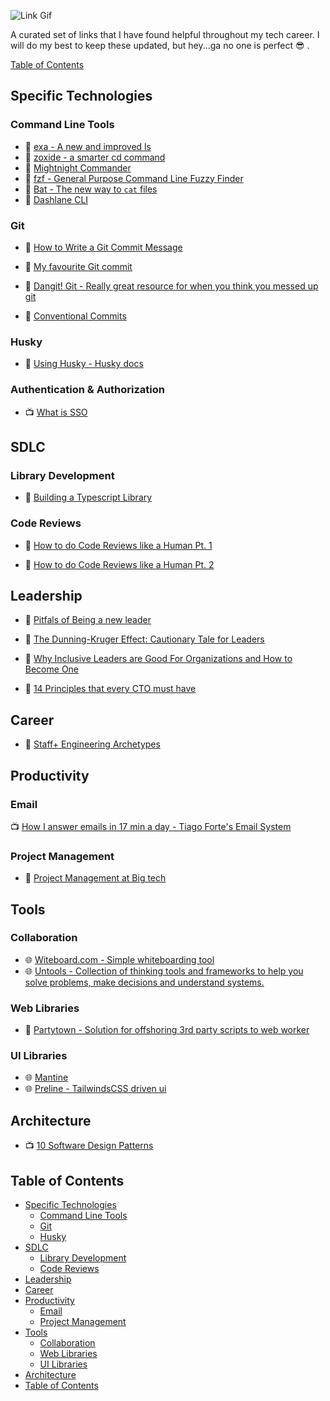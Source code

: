 ![Link Gif](https://media.giphy.com/media/NVBR6cLvUjV9C/giphy.gif)

A curated set of links that I have found helpful throughout my tech career. I will do my best to keep these updated, but hey...ga no one is perfect 😎 .

[Table of Contents](#table-of-contents)

## Specific Technologies

### Command Line Tools

- 🐙 [exa - A new and improved ls](https://github.com/ogham/exa?utm_source=ptallen63_links)
- 🐙 [zoxide - a smarter cd command](https://github.com/ajeetdsouza/zoxide?utm_source=ptallen63_links)
- 📄 [Mightnight Commander](https://midnight-commander.org/?utm_source=ptallen63_links)
- 🐙 [fzf - General Purpose Command Line Fuzzy Finder](https://github.com/junegunn/fzf?utm_source=ptallen63_links)
- 🐙 [Bat - The new way to `cat` files](https://github.com/sharkdp/bat?utm_source=ptallen63_links)
- 🐙 [Dashlane CLI](https://github.com/Dashlane/dashlane-cli)

### Git

- 📄 [How to Write a Git Commit Message](https://cbea.ms/git-commit/?utm_source=ptallen63_links)
- 📄 [My favourite Git commit](https://dhwthompson.com/2019/my-favourite-git-commit?utm_source=ptallen63_links)

- 📄 [Dangit! Git - Really great resource for when you think you messed up git](https://dangitgit.com/?utm_source=ptallen63_links)
- 📄 [Conventional Commits](https://medium.com/neudesic-innovation/conventional-commits-a-better-way-78d6785c2e08?utm_source=ptallen63_links)

### Husky

- 📄 [Using Husky - Husky docs](https://typicode.github.io/husky/#/?utm_source=ptallen63_links)

### Authentication & Authorization 
- 📺 [What is SSO](https://www.youtube.com/watch?v=t2Cnn1o2DG4)

## SDLC

### Library Development

- 📄 [Building a Typescript Library](https://www.tsmean.com/articles/how-to-write-a-typescript-library/?utm_source=ptallen63_links)

### Code Reviews

- 📄 [How to do Code Reviews like a Human Pt. 1](https://mtlynch.io/human-code-reviews-1/?utm_source=ptallen63_links)

- 📄 [How to do Code Reviews like a Human Pt. 2](https://mtlynch.io/human-code-reviews-2/?utm_source=ptallen63_links)

## Leadership

- 📄 [Pitfals of Being a new leader](https://suzansfieldnotes.substack.com/p/the-new-vp?s=r)

- 📄 [The Dunning-Kruger Effect: Cautionary Tale for Leaders](https://www.verywellmind.com/an-overview-of-the-dunning-kruger-effect-4160740?utm_source=ptallen63_links)
- 📄 [Why Inclusive Leaders are Good For Organizations and How to Become One](https://hbr.org/2019/03/why-inclusive-leaders-are-good-for-organizations-and-how-to-become-one?utm_source=ptallen63_links)
- 📄 [14 Principles that every CTO must have](https://rodrigomelgar.medium.com/14-principles-that-every-cto-must-have-77045dff4c49)

## Career

- 📄 [Staff+ Engineering Archetypes](https://staffeng.com/guides/staff-archetypes?utm_source=ptallen63_links)

## Productivity

### Email

📺 [How I answer emails in 17 min a day - Tiago Forte's Email System](https://www.youtube.com/watch?v=uXdEVeoGRRc&utm_source=ptallen63_links)

### Project Management

- 📄 [Project Management at Big tech](https://blog.pragmaticengineer.com/project-management-at-big-tech/?utm_source=ptallen63_links)

## Tools

### Collaboration

- 🌐 [Witeboard.com - Simple whiteboarding tool](https://witeboard.com/?utm_source=ptallen63_links)
- 🌐 [Untools - Collection of thinking tools and frameworks to help you solve problems, make decisions and understand systems.](https://untools.co/?utm_source=ptallen63_links)

### Web Libraries

- 🐙 [Partytown - Solution for offshoring 3rd party scripts to web worker](https://github.com/BuilderIO/partytown?utm_source=ptallen63_links)

### UI Libraries

- 🌐 [Mantine](https://mantine.dev/pages/basics/?utm_source=ptallen63_links)
- 🌐 [Preline - TailwindsCSS driven ui](https://preline.co/docs/alerts.html)

## Architecture

- 📺 [10 Software Design Patterns](https://www.youtube.com/watch?v=tv-_1er1mWI&utm_source=ptallen63_links)

## Table of Contents

- [Specific Technologies](#specific-technologies)
  - [Command Line Tools](#command-line-tools)
  - [Git](#git)
  - [Husky](#husky)
- [SDLC](#sdlc)
  - [Library Development](#library-development)
  - [Code Reviews](#code-reviews)
- [Leadership](#leadership)
- [Career](#career)
- [Productivity](#productivity)
  - [Email](#email)
  - [Project Management](#project-management)
- [Tools](#tools)
  - [Collaboration](#collaboration)
  - [Web Libraries](#web-libraries)
  - [UI Libraries](#ui-libraries)
- [Architecture](#architecture)
- [Table of Contents](#table-of-contents)
